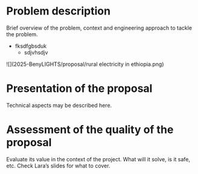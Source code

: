 # Problem description

Brief overview of the problem, context and engineering approach to tackle the problem.
- fksdfgbsduk
  - sdjvhsdjv

![](2025-BenyLIGHTS/proposal/rural electricity in ethiopia.png)
# Presentation of the proposal

Technical aspects may be described here.

# Assessment of the quality of the proposal

Evaluate its value in the context of the project. What will it solve, is it safe, etc. Check Lara’s slides for what to cover.


